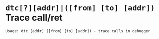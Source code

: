 <!-- TITLE: dtc -->

#  **`dtc[?][addr]|([from] [to] [addr])`** Trace call/ret


```text
Usage: dtc [addr] ([from] [to] [addr]) - trace calls in debugger
```
